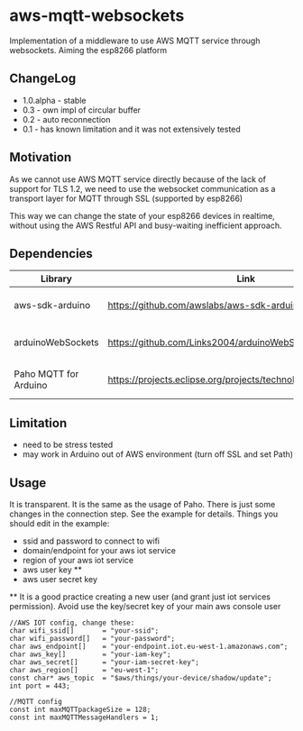 # aws-mqtt-websockets
Implementation of a middleware to use AWS MQTT service through websockets. Aiming the esp8266 platform

## ChangeLog

* 1.0.alpha - stable
* 0.3 - own impl of circular buffer
* 0.2 - auto reconnection
* 0.1 - has known limitation and it was not extensively tested

## Motivation

As we cannot use AWS MQTT service directly because of the lack of support for TLS 1.2, we need to use the websocket communication as a transport layer for MQTT through SSL (supported by esp8266)

This way we can change the state of your esp8266 devices in realtime, without using the AWS Restful API and busy-waiting inefficient approach.

## Dependencies

| Library                   | Link                                                            | Use                 |
|---------------------------|-----------------------------------------------------------------|---------------------|
|aws-sdk-arduino            |https://github.com/awslabs/aws-sdk-arduino                       |aws signing functions|
|arduinoWebSockets          |https://github.com/Links2004/arduinoWebSockets                   |websocket comm impl  |
|Paho MQTT for Arduino      |https://projects.eclipse.org/projects/technology.paho/downloads  |mqtt comm impl       |

## Limitation

* need to be stress tested
* may work in Arduino out of AWS environment (turn off SSL and set Path) 

## Usage

It is transparent. It is the same as the usage of Paho. There is just some changes in the connection step. See the example for details. Things you should edit in the example:
* ssid and password to connect to wifi
* domain/endpoint for your aws iot service
* region of your aws iot service
* aws user key \*\*
* aws user secret key

 \*\* It is a good practice creating a new user (and grant just iot services permission). Avoid use the key/secret key of your main aws console user
 
 ```
 //AWS IOT config, change these:
char wifi_ssid[]       = "your-ssid";
char wifi_password[]   = "your-password";
char aws_endpoint[]    = "your-endpoint.iot.eu-west-1.amazonaws.com";
char aws_key[]         = "your-iam-key";
char aws_secret[]      = "your-iam-secret-key";
char aws_region[]      = "eu-west-1";
const char* aws_topic  = "$aws/things/your-device/shadow/update";
int port = 443;

//MQTT config
const int maxMQTTpackageSize = 128;
const int maxMQTTMessageHandlers = 1;
 ```
